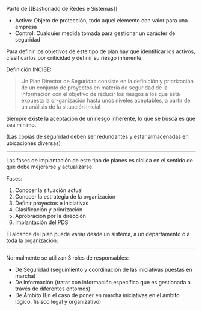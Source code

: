 Parte de [[Bastionado de Redes e Sistemas]]

- Activo: Objeto de protección, todo aquel elemento con valor para una empresa
- Control: Cualquier medida tomada para gestionar un carácter de seguridad

Para definir los objetivos de este tipo de plan hay que identificar los activos, clasificarlos por criticidad y definir su riesgo inherente.

Definición INCIBE:

>Un Plan Director de Seguridad consiste en la definición y priorización de un conjunto de proyectos en materia de seguridad de la información con el objetivo de reducir los riesgos a los que está expuesta la or-ganización hasta unos niveles aceptables, a partir de un análisis de la situación inicial

Siempre existe la aceptación de un riesgo inherente, lo que se busca es que sea mínimo.

(Las copias de seguridad deben ser redundantes y estar almacenadas en ubicaciones diversas)

---

Las fases de implantación de este tipo de planes es cíclica en el sentido de que debe mejorarse y actualizarse.

Fases: 
1. Conocer la situación actual
2. Conocer la estrategia de la organización
3. Definir proyectos e iniciativas
4. Clasificación y priorización
5. Aprobración por la dirección
6. Implantación del PDS

El alcance del plan puede variar desde un sistema, a un departamento o a toda la organización.

---

Normalmente se utilizan 3 roles de responsables:
- De Seguridad (seguimiento y coordinación de las iniciativas puestas en marcha)
- De Información (tratar con información específica que es gestionada a través de diferentes entornos)
- De Ámbito (En el caso de poner en marcha iniciativas en el ámbito lógico, físisco legal y organizativo)


